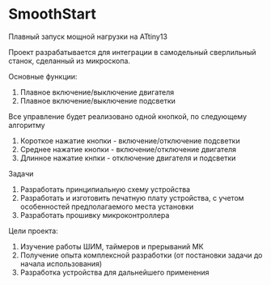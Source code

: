 SmoothStart
===========

Плавный запуск мощной нагрузки на ATtiny13

Проект разрабатывается для интеграции в самодельный сверлильный станок, сделанный из микроскопа.


Основные функции:
1. Плавное включение/выключение двигателя
2. Плавное включение/выключение подсветки


Все управление будет реализовано одной кнопкой, по следующему алгоритму
1. Короткое нажатие кнопки - включение/отключение подсветки
2. Среднее нажатие кнопки - включение/отключение двигателя
3. Длинное нажатие кнпки - отключение двигателя и подсветки


Задачи
1. Разработать принципиальную схему устройства
2. Разработать и изготовить печатную плату устройства, с учетом особенностей предполагаемого места установки
3. Разработать прошивку микроконтроллера


Цели проекта:
1. Изучение работы ШИМ, таймеров и прерываний МК
2. Получение опыта комплексной разработки (от постановки задачи до начала использования)
3. Разработка устройства для дальнейшего применения
